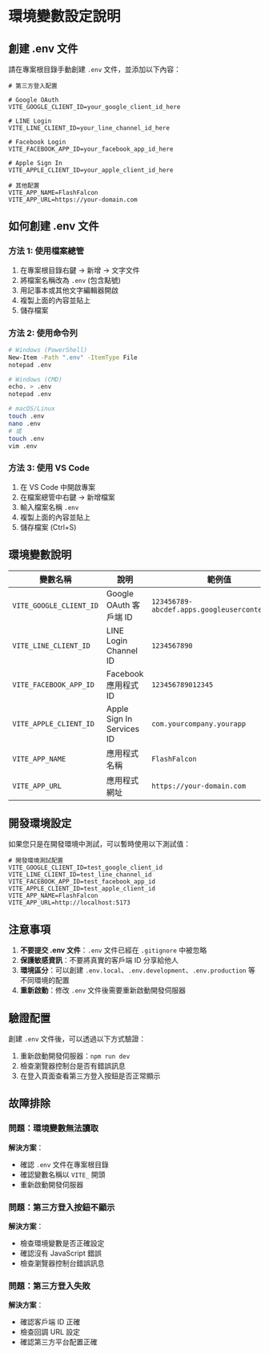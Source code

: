 # 環境變數設定說明

## 創建 .env 文件

請在專案根目錄手動創建 `.env` 文件，並添加以下內容：

```env
# 第三方登入配置

# Google OAuth
VITE_GOOGLE_CLIENT_ID=your_google_client_id_here

# LINE Login
VITE_LINE_CLIENT_ID=your_line_channel_id_here

# Facebook Login
VITE_FACEBOOK_APP_ID=your_facebook_app_id_here

# Apple Sign In
VITE_APPLE_CLIENT_ID=your_apple_client_id_here

# 其他配置
VITE_APP_NAME=FlashFalcon
VITE_APP_URL=https://your-domain.com
```

## 如何創建 .env 文件

### 方法 1: 使用檔案總管
1. 在專案根目錄右鍵 → 新增 → 文字文件
2. 將檔案名稱改為 `.env` (包含點號)
3. 用記事本或其他文字編輯器開啟
4. 複製上面的內容並貼上
5. 儲存檔案

### 方法 2: 使用命令列
```bash
# Windows (PowerShell)
New-Item -Path ".env" -ItemType File
notepad .env

# Windows (CMD)
echo. > .env
notepad .env

# macOS/Linux
touch .env
nano .env
# 或
touch .env
vim .env
```

### 方法 3: 使用 VS Code
1. 在 VS Code 中開啟專案
2. 在檔案總管中右鍵 → 新增檔案
3. 輸入檔案名稱 `.env`
4. 複製上面的內容並貼上
5. 儲存檔案 (Ctrl+S)

## 環境變數說明

| 變數名稱 | 說明 | 範例值 |
|---------|------|--------|
| `VITE_GOOGLE_CLIENT_ID` | Google OAuth 客戶端 ID | `123456789-abcdef.apps.googleusercontent.com` |
| `VITE_LINE_CLIENT_ID` | LINE Login Channel ID | `1234567890` |
| `VITE_FACEBOOK_APP_ID` | Facebook 應用程式 ID | `123456789012345` |
| `VITE_APPLE_CLIENT_ID` | Apple Sign In Services ID | `com.yourcompany.yourapp` |
| `VITE_APP_NAME` | 應用程式名稱 | `FlashFalcon` |
| `VITE_APP_URL` | 應用程式網址 | `https://your-domain.com` |

## 開發環境設定

如果您只是在開發環境中測試，可以暫時使用以下測試值：

```env
# 開發環境測試配置
VITE_GOOGLE_CLIENT_ID=test_google_client_id
VITE_LINE_CLIENT_ID=test_line_channel_id
VITE_FACEBOOK_APP_ID=test_facebook_app_id
VITE_APPLE_CLIENT_ID=test_apple_client_id
VITE_APP_NAME=FlashFalcon
VITE_APP_URL=http://localhost:5173
```

## 注意事項

1. **不要提交 .env 文件**：`.env` 文件已經在 `.gitignore` 中被忽略
2. **保護敏感資訊**：不要將真實的客戶端 ID 分享給他人
3. **環境區分**：可以創建 `.env.local`、`.env.development`、`.env.production` 等不同環境的配置
4. **重新啟動**：修改 `.env` 文件後需要重新啟動開發伺服器

## 驗證配置

創建 `.env` 文件後，可以透過以下方式驗證：

1. 重新啟動開發伺服器：`npm run dev`
2. 檢查瀏覽器控制台是否有錯誤訊息
3. 在登入頁面查看第三方登入按鈕是否正常顯示

## 故障排除

### 問題：環境變數無法讀取
**解決方案**：
- 確認 `.env` 文件在專案根目錄
- 確認變數名稱以 `VITE_` 開頭
- 重新啟動開發伺服器

### 問題：第三方登入按鈕不顯示
**解決方案**：
- 檢查環境變數是否正確設定
- 確認沒有 JavaScript 錯誤
- 檢查瀏覽器控制台錯誤訊息

### 問題：第三方登入失敗
**解決方案**：
- 確認客戶端 ID 正確
- 檢查回調 URL 設定
- 確認第三方平台配置正確 